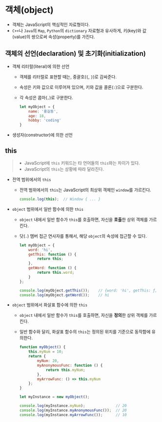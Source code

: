 # 객체(object)

- 객체는 JavaScript의 핵심적인 자료형이다.
- `C++`나 `Java`의 `Map`, `Python`의 `dictionary` 자료형과 유사하게, 키(key)와 값(value)의 쌍으로써 속성(property)를 가진다.

## 객체의 선언(declaration) 및 초기화(initialization)

- 객체 리터럴(literal)에 의한 선언
  - 객체를 리터럴로 표현할 때는, 중괄호(`{`, `}`)로 감싸준다.
  - 속성은 키와 값으로 이루어져 있으며, 키와 값을 콜론(`:`)으로 구분한다.
  - 각 속성은 콤마(`,`)로 구분한다.

    ```js
    let myObject = {
        name: '홍길동',
        age: 18,
        hobby: 'coding'
    }
    ```

- 생성자(constructor)에 의한 선언

<!-- TODO -->

## this

> - JavaScript에 `this` 키워드는 타 언어들의 `this`와는 차이가 있다.
> - JavaScript의 `this`는 상황에 따라 달라진다.

- 전역 범위에서의 `this`
  - 전역 범위에서의 `this`는 JavaScript의 최상위 객체인 `window`를 가르킨다.

    ```js
    console.log(this);  // Window { ... }
    ```

- `object` 범위에서 일반 함수에 의한 `this`
  - `object` 내에서 일반 함수가 `this`를 호출하면, 자신을 **호출**한 상위 객체를 가르킨다.
  - 닷(`.`) 멤버 접근 연사자를 통해서, 해당 `object`의 속성에 접근할 수 있다.

    ```js
    let myObject = {
        word: 'hi',
        getThis: function () {
            return this;
        },
        getWord: function () {
            return this.word;
        }
    };

    console.log(myObject.getThis());    // {word: 'hi', getThis: ƒ, getWord: ƒ}
    console.log(myObject.getWord());    // hi
    ```

- `object` 범위에서 화살표 함수에 의한 `this`
  - `object` 내에서 일반 함수가 `this`를 호출하면, 자신을 **정의**한 상위 객체를 가르킨다.
  - 일반 함수와 달리, 화살표 함수의 `this`는 정의된 위치를 기준으로 동작함에 유의한다.

    ```js
    function myObject() {
        this.myNum = 10;
        return {
            myNum: 20,
            myAnonymousFunc: function () {
                return this.myNum;
            },
            myArrowFunc: () => this.myNum
        };
    }

    let myInstance = new myObject();

    console.log(myInstance.myNum);              // 20
    console.log(myInstance.myAnonymousFunc());  // 20
    console.log(myInstance.myArrowFunc());      // 10
    ```

<!-- TODO -->

